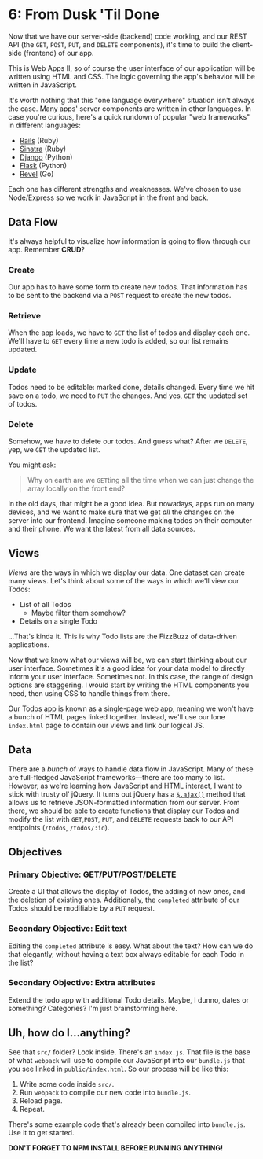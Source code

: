 # 6: From Dusk 'Til Done
Now that we have our server-side (backend) code working, and our REST API (the `GET`, `POST`, `PUT`, and `DELETE` components), it's time to build the client-side (frontend) of our app.

This is Web Apps II, so of course the user interface of our application will be written using HTML and CSS. The logic governing the app's behavior will be written in JavaScript.

It's worth nothing that this "one language everywhere" situation isn't always the case. Many apps' server components are written in other languages. In case you're curious, here's a quick rundown of popular "web frameworks" in different languages:

* [Rails](http://rubyonrails.org/) (Ruby)
* [Sinatra](http://www.sinatrarb.com/) (Ruby)
* [Django](https://www.djangoproject.com/) (Python)
* [Flask](http://flask.pocoo.org/) (Python)
* [Revel](https://revel.github.io/) (Go)

Each one has different strengths and weaknesses. We've chosen to use Node/Express so we work in JavaScript in the front and back.

## Data Flow
It's always helpful to visualize how information is going to flow through our app. Remember **CRUD**?

### Create
Our app has to have some form to create new todos. That information has to be sent to the backend via a `POST` request to create the new todos.

### Retrieve
When the app loads, we have to `GET` the list of todos and display each one. We'll have to `GET` every time a new todo is added, so our list remains updated.

### Update
Todos need to be editable: marked done, details changed. Every time we hit save on a todo, we need to `PUT` the changes. And yes, `GET` the updated set of todos.

### Delete
Somehow, we have to delete our todos. And guess what? After we `DELETE`, yep, we `GET` the updated list.

You might ask:

> Why on earth are we `GET`ting all the time when we can just change the array locally on the front end?

In the old days, that might be a good idea. But nowadays, apps run on many devices, and we want to make sure that we get _all_ the changes on the server into our frontend. Imagine someone making todos on their computer and their phone. We want the latest from all data sources.

## Views
_Views_ are the ways in which we display our data. One dataset can create many views. Let's think about some of the ways in which we'll view our Todos:

* List of all Todos
  * Maybe filter them somehow?
* Details on a single Todo

...That's kinda it. This is why Todo lists are the FizzBuzz of data-driven applications.

Now that we know what our views will be, we can start thinking about our user interface. Sometimes it's a good idea for your data model to directly inform your user interface. Sometimes not. In this case, the range of design options are staggering. I would start by writing the HTML components you need, then using CSS to handle things from there.

Our Todos app is known as a single-page web app, meaning we won't have a bunch of HTML pages linked together. Instead, we'll use our lone `index.html`
page to contain our views and link our logical JS.

## Data
There are a _bunch_ of ways to handle data flow in JavaScript. Many of these are full-fledged JavaScript frameworks—there are too many to list. However, as we're learning how JavaScript and HTML interact, I want to stick with trusty ol' jQuery. It turns out jQuery has a [`$.ajax()`](http://api.jquery.com/jQuery.ajax/) method that allows us to retrieve JSON-formatted information from our server. From there, we should be able to create functions that display our Todos and modify the list with `GET`,`POST`, `PUT`, and `DELETE` requests back to our API endpoints (`/todos`, `/todos/:id`).

## Objectives
### Primary Objective: GET/PUT/POST/DELETE
Create a UI that allows the display of Todos, the adding of new ones, and the deletion of existing ones. Additionally, the `completed` attribute of our Todos should be modifiable by a `PUT` request.

### Secondary Objective: Edit text
Editing the `completed` attribute is easy. What about the text? How can we do that elegantly, without having a text box always editable for each Todo in the list?

### Secondary Objective: Extra attributes
Extend the todo app with additional Todo details. Maybe, I dunno, dates or something? Categories? I'm just brainstorming here.

## Uh, how do I...anything?
See that `src/` folder? Look inside. There's an `index.js`. That file is the base of what `webpack` will use to compile our JavaScript into our `bundle.js` that you see linked in `public/index.html`. So our process will be like this:

1. Write some code inside `src/`.
2. Run `webpack` to compile our new code into `bundle.js`.
3. Reload page.
4. Repeat.

There's some example code that's already been compiled into `bundle.js`. Use it to get started.


**DON'T FORGET TO NPM INSTALL BEFORE RUNNING ANYTHING!**

